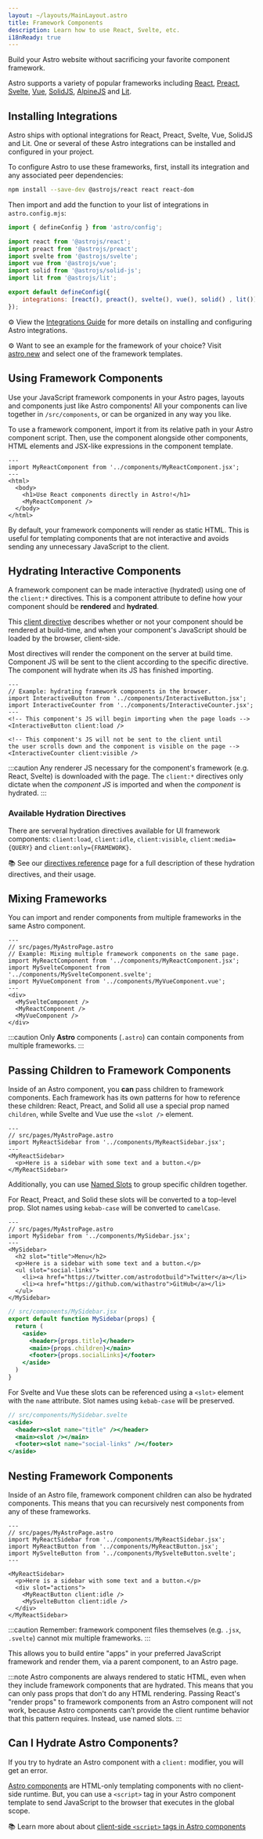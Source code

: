 ```yaml
---
layout: ~/layouts/MainLayout.astro
title: Framework Components
description: Learn how to use React, Svelte, etc.
i18nReady: true
---
```


Build your Astro website without sacrificing your favorite component framework.

Astro supports a variety of popular frameworks including [React](https://reactjs.org/), [Preact](https://preactjs.com/), [Svelte](https://svelte.dev/), [Vue](https://vuejs.org/), [SolidJS](https://www.solidjs.com/), [AlpineJS](https://alpinejs.dev/) and [Lit](https://lit.dev/).

## Installing Integrations

Astro ships with optional integrations for React, Preact, Svelte, Vue, SolidJS and Lit. One or several of these Astro integrations can be installed and configured in your project.

To configure Astro to use these frameworks, first, install its integration and any associated peer dependencies:

```bash
npm install --save-dev @astrojs/react react react-dom
```

Then import and add the function to your list of integrations in `astro.config.mjs`:

```js
import { defineConfig } from 'astro/config';

import react from '@astrojs/react';
import preact from '@astrojs/preact';
import svelte from '@astrojs/svelte';
import vue from '@astrojs/vue';
import solid from '@astrojs/solid-js';
import lit from '@astrojs/lit';

export default defineConfig({
	integrations: [react(), preact(), svelte(), vue(), solid() , lit()],
});
```

⚙️ View the [Integrations Guide](/en/guides/integrations-guide/) for more details on installing and configuring Astro integrations.

⚙️ Want to see an example for the framework of your choice? Visit [astro.new](https://astro.new/) and select one of the framework templates.

## Using Framework Components

Use your JavaScript framework components in your Astro pages, layouts and components just like Astro components! All your components can live together in `/src/components`, or can be organized in any way you like.

To use a framework component, import it from its relative path in your Astro component script. Then, use the component alongside other components, HTML elements and JSX-like expressions in the component template.

```astro
---
import MyReactComponent from '../components/MyReactComponent.jsx';
---
<html>
  <body>
    <h1>Use React components directly in Astro!</h1>
    <MyReactComponent />
  </body>
</html>
```

By default, your framework components will render as static HTML. This is useful for templating components that are not interactive and avoids sending any unnecessary JavaScript to the client.

## Hydrating Interactive Components

A framework component can be made interactive (hydrated) using one of the `client:*` directives. This is a component attribute to define how your component should be **rendered** and **hydrated**.

This [client directive](/en/reference/directives-reference/#client-directives) describes whether or not your component should be rendered at build-time, and when your component's JavaScript should be loaded by the browser, client-side.

Most directives will render the component on the server at build time. Component JS will be sent to the client according to the specific directive. The component will hydrate when its JS has finished importing.

```astro
---
// Example: hydrating framework components in the browser.
import InteractiveButton from '../components/InteractiveButton.jsx';
import InteractiveCounter from '../components/InteractiveCounter.jsx';
---
<!-- This component's JS will begin importing when the page loads -->
<InteractiveButton client:load />

<!-- This component's JS will not be sent to the client until
the user scrolls down and the component is visible on the page -->
<InteractiveCounter client:visible />
```

:::caution
Any renderer JS necessary for the component's framework (e.g. React, Svelte) is downloaded with the page. The `client:*` directives only dictate when the _component JS_ is imported and when the _component_ is hydrated.
:::

### Available Hydration Directives

There are serveral hydration directives available for UI framework components: `client:load`, `client:idle`, `client:visible`, `client:media={QUERY}` and `client:only={FRAMEWORK}`.

📚 See our [directives reference](/en/reference/directives-reference/#client-directives) page for a full description of these hydration directives, and their usage.

## Mixing Frameworks

You can import and render components from multiple frameworks in the same Astro component.

```astro
---
// src/pages/MyAstroPage.astro
// Example: Mixing multiple framework components on the same page.
import MyReactComponent from '../components/MyReactComponent.jsx';
import MySvelteComponent from '../components/MySvelteComponent.svelte';
import MyVueComponent from '../components/MyVueComponent.vue';
---
<div>
  <MySvelteComponent />
  <MyReactComponent />
  <MyVueComponent />
</div>
```

:::caution
Only **Astro** components (`.astro`) can contain components from multiple frameworks.
:::

## Passing Children to Framework Components

Inside of an Astro component, you **can** pass children to framework components. Each framework has its own patterns for how to reference these children: React, Preact, and Solid all use a special prop named `children`, while Svelte and Vue use the `<slot />` element.


```astro
---
// src/pages/MyAstroPage.astro
import MyReactSidebar from '../components/MyReactSidebar.jsx';
---
<MyReactSidebar>
  <p>Here is a sidebar with some text and a button.</p>
</MyReactSidebar>
```

Additionally, you can use [Named Slots](/en/core-concepts/astro-components/#named-slots) to group specific children together. 

For React, Preact, and Solid these slots will be converted to a top-level prop. Slot names using `kebab-case` will be converted to `camelCase`.

```astro
---
// src/pages/MyAstroPage.astro
import MySidebar from '../components/MySidebar.jsx';
---
<MySidebar>
  <h2 slot="title">Menu</h2>
  <p>Here is a sidebar with some text and a button.</p>
  <ul slot="social-links">
    <li><a href="https://twitter.com/astrodotbuild">Twitter</a></li>
    <li><a href="https://github.com/withastro">GitHub</a></li>
  </ul>
</MySidebar>
```

```jsx
// src/components/MySidebar.jsx
export default function MySidebar(props) {
  return (
    <aside>
      <header>{props.title}</header>
      <main>{props.children}</main>
      <footer>{props.socialLinks}</footer>
    </aside>
  )
}
```

For Svelte and Vue these slots can be referenced using a `<slot>` element with the `name` attribute. Slot names using `kebab-case` will be preserved.

```jsx
// src/components/MySidebar.svelte
<aside>
  <header><slot name="title" /></header>
  <main><slot /></main>
  <footer><slot name="social-links" /></footer>
</aside>
```

## Nesting Framework Components

Inside of an Astro file, framework component children can also be hydrated components. This means that you can recursively nest components from any of these frameworks.

```astro
---
// src/pages/MyAstroPage.astro
import MyReactSidebar from '../components/MyReactSidebar.jsx';
import MyReactButton from '../components/MyReactButton.jsx';
import MySvelteButton from '../components/MySvelteButton.svelte';
---

<MyReactSidebar>
  <p>Here is a sidebar with some text and a button.</p>
  <div slot="actions">
    <MyReactButton client:idle />
    <MySvelteButton client:idle />
  </div>
</MyReactSidebar>
```

:::caution
Remember: framework component files themselves (e.g. `.jsx`, `.svelte`) cannot mix multiple frameworks.
:::

This allows you to build entire "apps" in your preferred JavaScript framework and render them, via a parent component, to an Astro page.

:::note
Astro components are always rendered to static HTML, even when they include framework components that are hydrated. This means that you can only pass props that don't do any HTML rendering. Passing React's "render props" to framework components from an Astro component will not work, because Astro components can’t provide the client runtime behavior that this pattern requires. Instead, use named slots.
:::

## Can I Hydrate Astro Components?

 If you try to hydrate an Astro component with a `client:` modifier, you will get an error.

[Astro components](/en/core-concepts/astro-components/) are HTML-only templating components with no client-side runtime. But, you can use a `<script>` tag in your Astro component template to send JavaScript to the browser that executes in the global scope.

📚 Learn more about about [client-side `<script>` tags in Astro components](/en/core-concepts/astro-components/#client-side-scripts)

[mdn-io]: https://developer.mozilla.org/en-US/docs/Web/API/Intersection_Observer_API
[mdn-ric]: https://developer.mozilla.org/en-US/docs/Web/API/Window/requestIdleCallback
[mdn-mm]: https://developer.mozilla.org/en-US/docs/Web/API/Window/matchMedia
